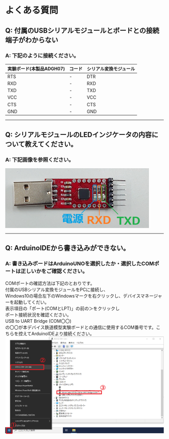 # よくある質問


## Q: 付属のUSBシリアルモジュールとボードとの接続端子がわからない
### A: 下記のように接続ください。
 | 実験ボード(本製品ADGH07) | コード | シリアル変換モジュール | 
 | --- | --- |  --- |
 | RTS  | - | DTR | 
 | RXD  | - | RXD | 
 | TXD  | - |  TXD | 
 | VCC  | - |  VCC | 
 | CTS  | - |  CTS | 
 | GND  | - |  GND | 
 
----

## Q: シリアルモジュールのLEDインジケータの内容について教えてください。
### A: 下記画像を参照ください。  
![LED01](https://github.com/bit-trade-one/ADGH07_ScaleModelRailway_Controller/blob/master/image/image-Dec-01-2020-01-52-54-68-AM.png) 

----

## Q: ArduinoIDEから書き込みができない。
### A: 書き込みボードはArduinoUNOを選択したか・選択したCOMポートは正しいかをご確認ください。
COMポートの確認方法は下記のとおりです。  
付属のUSBシリアル変換モジュールをPCに接続し、  
Windows10の場合左下のWindowsマークを右クリックし、デバイスマネージャーを起動してくだい。  
表示項目の「ポート(COMとLPT)」の前の＞をクリックし  
ポート接続状況を確認ください。  
USB to UART Bridge (COM〇〇)  
の〇〇が本デバイス鉄道模型実験ボードとの通信に使用するCOM番号です。こちらを控えてArduinoIDEより接続ください。  
<img src="https://raw.githubusercontent.com/bit-trade-one/ADGH07_ScaleModelRailway_Controller/master/image/COM%E3%83%9D%E3%83%BC%E3%83%88%E7%A2%BA%E8%AA%8D%E6%96%B9%E6%B3%95USB%E3%82%B7%E3%83%AA%E3%82%A2%E3%83%AB.png" width="720px">  
